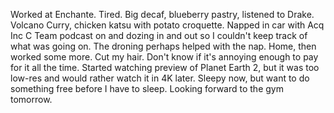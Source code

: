 Worked at Enchante. Tired. Big decaf, blueberry pastry, listened to Drake. Volcano Curry, chicken katsu with potato croquette. Napped in car with Acq Inc C Team podcast on and dozing in and out so I couldn't keep track of what was going on. The droning perhaps helped with the nap. Home, then worked some more. Cut my hair. Don't know if it's annoying enough to pay for it all the time. Started watching preview of Planet Earth 2, but it was too low-res and would rather watch it in 4K later. Sleepy now, but want to do something free before I have to sleep. Looking forward to the gym tomorrow.
